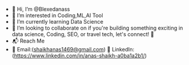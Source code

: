 - 👋 Hi, I’m @Blexedanass
- 👀 I’m interested in Coding,ML,AI Tool
- 🌱 I’m currently learning Data Science
- 🤝 I’m looking to collaborate on if you're building something exciting in data science, Coding, SEO, or travel tech, let's connect! 🚀  
- 📬 Reach Me
- 📧 Email:(shaikhanas1469@gmail.com)
  🔗 LinkedIn:(https://www.linkedin.com/in/anas-shaikh-a0ba1a2b1/)
<!---
Blexedanas/Blexedanas is a ✨ special ✨ repository because its `README.md` (this file) appears on your GitHub profile.
You can click the Preview link to take a look at your changes.
--->
